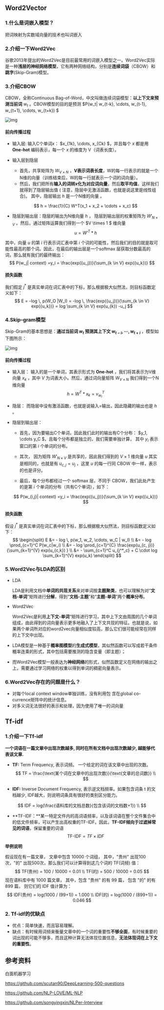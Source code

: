 ## Word2Vector

### 1.什么是词嵌入模型？

把词映射为实数域向量的技术也叫词嵌⼊

### 2.介绍一下Word2Vec

谷歌2013年提出的Word2Vec是目前最常用的词嵌入模型之一。Word2Vec实际是一种**浅层的神经网络模型**，它有两种网络结构，分别是**连续词袋**（CBOW）和**跳字**(Skip-Gram)模型。

### 3.介绍CBOW

CBOW，全称Continuous Bag-of-Word，中文叫做连续词袋模型：**以上下文来预测当前词** $w_t$ 。CBOW模型的目的是预测 $P(w_t| w_{t-k}, \cdots, w_{t-1}, w_{t+1}, \cdots, w_{t+k}) $

![img](https://pic4.zhimg.com/v2-27f3e577618f84c0026968d273d823ef_b.jpg)



#### 前向传播过程

- 输入层: 输入C个单词$x$： $x_{1k}, \cdots, x_{Ck} $，并且每个 $x$ 都是用 **One-hot** 编码表示，每一个 $x$ 的维度为 V（词表长度）。

- 输入层到隐层
  
  - 首先，共享矩阵为 $W_{V \times N}$ ，**V表示词表长度**，W的每一行表示的就是一个N维的向量（训练结束后，W的每一行就表示一个词的词向量）。
  - 然后，我们把所有**输入的词转$x$化为对应词向量**，然后**取平均值**，这样我们就得到了隐层输出值 ( 注意，隐层中无激活函数，也就是说这里是线性组合)。 其中，隐层输出 $h$ 是一个N维的向量 。

  $$
  h = \frac{1}{C} W^T(x_1 + x_2 + \cdots + x_c)
  $$
  
- 隐层到输出层：隐层的输出为N维向量 $h$ ， 隐层到输出层的权重矩阵为  $W'_{N \times V}$ 。然后，通过矩阵运算我们得到一个 $V \times 1 $ 维向量
  $$
  u = W'^{T} * h
  $$


其中，向量 $u$  的第 $i$  行表示词汇表中第 $i$  个词的可能性，然后我们的目的就是取可能性最高的那个词。因此，在最后的输出层是一个softmax 层获取分数最高的词，那么就有我们的最终输出：
$$
P(w_j| context)  =y_i =  \frac{exp({u_j})}{\sum_{k \in V} exp({u_k})}
$$

#### 损失函数

我们假定 $j^*$ 是真实单词在词汇表中的下标，那么根据极大似然法，则目标函数定义如下：
$$
E = -log \, p(W_O |W_I) = -log \, \frac{exp({u_j})}{\sum_{k \in V} exp({u_k})} =  log  \sum_{k \in V} exp(u_{k})  -u_j
$$

### 4.Skip-gram模型

Skip-Gram的基本思想是：**通过当前词 $w_t$ 预测其上下文 $w_{t-i}, \cdots , w_{t+i}$** ，模型如下图所示：

![img](https://pic2.zhimg.com/v2-42ef75691c18a03cfda4fa85a8409e19_b.jpg)

#### 前向传播过程

- 输入层：   输入的是一个单词，其表示形式为 **One-hot** ，我们将其表示为V维向量 $x_k$ ，其中 $V$ 为词表大小。然后，通过词向量矩阵 $W_{V \times N}$ 我们得到一个N维向量  
  $$
  h = W^T * x_k = v^{T}_{w_I}
  $$


- 隐层： 而隐层中没有激活函数，也就是说输入=输出，因此隐藏的输出也是 $h$ 。

- 隐层到输出层：

  - 首先，因为要输出C个单词，因此我们此时的输出有C个分布： $y_1, \cdots y_C $，且每个分布都是独立的，我们需要单独计算， 其中 $y_i$  表示窗口的第 $i$  个单词的分布。 
  
  - 其次， 因为矩阵 $W'_{N \times V}$ 是共享的，因此我们得到的 $V \times 1$ 维向量 $u$ 其实是相同的，也就是有 $u_{c,j} = u_j$ ，这里 $u$ 的每一行同 CBOW 中一样，表示的也是评分。

  - 最后，每个分布都经过一个 softmax 层，不同于 CBOW，我们此处产生的是第 $i$ 个单词的分布（共有C个单词），如下：
  
  $$
  P(w_{i,j}| context)  =y_i =  \frac{exp({u_j})}{\sum_{k \in V} exp({u_k})}
  $$


####  损失函数

假设 $j^*$ 是真实单词在词汇表中的下标，那么根据极大似然法，则目标函数定义如下：
$$
\begin{split} E &= - log \, p(w_1, w_2, \cdots, w_C | w_I)   \\ &= - log \prod_{c=1}^C P(w_c|w_i) \\ &= - log  \prod_{c=1}^{C} \frac{exp(u_{c, j})}{\sum_{k=1}^{V} exp(u_{c,k}) } \\ &= - \sum_{c=1}^C u_{j^*_c} + C \cdot log \sum_{k=1}^{V} exp(u_k) \end{split}
$$



### 5.Word2Vec与LDA的区别

- LDA

  LDA是利用文档中**单词的共现关系**来对单词按**主题聚类**，也可以理解为对“**文档-单词**”矩阵进行**分解**，得到“**文档-主题**”和“**主题-单词**”两个**概率分布**。

- Word2Vec

  Word2Vec是利用**上下文-单词**“矩阵进行学习，其中上下文由周围的几个单词组成，由此得到的词向量表示更多地融入了上下文共现的特征。也就是说，如果两个单词所对应的word2vec向量相似度较高，那么它们很可能经常在同样的上下文中出现。

- LDA模型是一种基于**概率图模型**的**生成式模型**，其似然函数可以写成若干条件概率连乘的形式，其中包括需要推测的隐含变量（即主题）；

- 而Word2Vec模型一般表达为**神经网络**的形式，似然函数定义在网络的输出之上，需要通过学习网络的权重以得到单词的稠密向量表示。

### 6.Word2Vec存在的问题是什么？

- 对每个local context window单独训练，没有利用包 含在global co-currence矩阵中的统计信息。
- 对多义词无法很好的表示和处理，因为使用了唯一的词向量

## Tf-idf

### 1.介绍一下Tf-idf

**一个词语在一篇文章中出现次数越多, 同时在所有文档中出现次数越少, 越能够代表该文章.**

- **TF:** Term Frequency, 表示词频。 一个给定的词在该文章中出现的次数。
  $$
  TF = \frac{\text{某个词在文章中的出现次数}}{\text{文章的总词数}}  \\
  $$

- **IDF:** Inverse Document Frequency, 表示逆文档频率。如果包含词条 t 的文档越少, IDF越大，则说明词条具有很好的类别区分能力。

$$
IDF = log(\frac{语料库的文档总数}{包含该词的文档数+1})  \\
$$

- **TF-IDF：**某一特定文件内的高词语频率，以及该词语在整个文件集合中的低文件频率，可以产生出高权重的TF-IDF。因此，**TF-IDF倾向于过滤掉常见的词语**，保留重要的词语
  $$
  \text{TF-IDF} = TF \times IDF
  $$

**举例说明**

假设现在有一篇文章， 文章中包含 10000 个词组， 其中，"贵州" 出现100次，"的" 出现500次，那么我们可以计算得到这几个词的 TF(词频) 值：
$$
TF(贵州) = 100 / 10000 = 0.01 \\
TF(的) = 500 / 10000 = 0.05
$$
现在语料库中有 1000 篇文章， 其中，包含 "贵州" 的有 99 篇， 包含 "的" 的有 899 篇， 则它们的 IDF 值计算为：
$$
IDF(贵州) = log(1000 / (99+1)) = 1.000 \\
IDF(的) = log(1000 / (899+1)) = 0.046
$$

### 2. Tf-idf的优缺点

- 优点：简单快速，而且容易理解。
- 缺点：有时候用词频来衡量文章中的一个词的重要性**不够全面**，有时候重要的词出现的可能不够多，而且这种计算无法体现位置信息，**无法体现词在上下文的重要性**。

## 参考资料

白面机器学习

https://github.com/scutan90/DeepLearning-500-questions

https://github.com/NLP-LOVE/ML-NLP

https://github.com/songyingxin/NLPer-Interview


<script type="text/javascript" src="http://cdn.mathjax.org/mathjax/latest/MathJax.js?config=TeX-AMS-MML_HTMLorMML"></script>
<script type="text/x-mathjax-config">
  MathJax.Hub.Config({ tex2jax: {inlineMath: [['$', '$']]}, messageStyle: "none" });
</script>